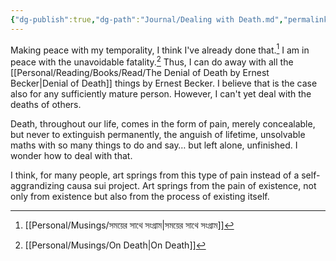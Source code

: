 ```yaml
---
{"dg-publish":true,"dg-path":"Journal/Dealing with Death.md","permalink":"/journal/dealing-with-death/","title":"Dealing with Death","tags":["death"]}
---
```



Making peace with my temporality, I think I've already done that.[^1] I am in peace with the unavoidable fatality.[^2] Thus, I can do away with all the [[Personal/Reading/Books/Read/The Denial of Death by Ernest Becker\|Denial of Death]] things by Ernest Becker. I believe that is the case also for any sufficiently mature person. However, I can't yet deal with the deaths of others.

Death, throughout our life, comes in the form of pain, merely concealable, but never to extinguish permanently, the anguish of lifetime, unsolvable maths with so many things to do and say… but left alone, unfinished. I wonder how to deal with that.

I think, for many people, art springs from this type of pain instead of a self-aggrandizing causa sui project. Art springs from the pain of existence, not only from existence but also from the process of existing itself.

[^1]: [[Personal/Musings/সময়ের সাথে সংগ্রাম\|সময়ের সাথে সংগ্রাম]]
[^2]: [[Personal/Musings/On Death\|On Death]]